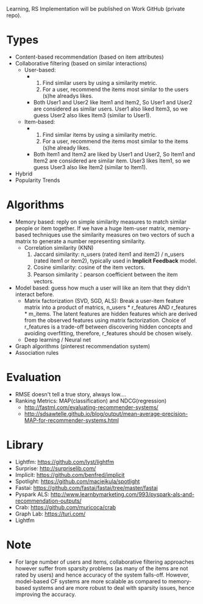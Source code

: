 Learning, RS Implementation will be published on Work GitHub (private repo).

# Types 
- Content-based recommendation (based on item attributes)
- Collaborative filtering (based on similar interactions)
  - User-based: 
    - 1. Find similar users by using a similarity metric.
      2. For a user, recommend the items most similar to the users (s)he alreadys likes.
    - Both User1 and User2 like Item1 and Item2, So User1 and User2 are considered as similar users. User1 also liked Item3, so we guess User2 also likes Item3 (similar to User1).
  - Item-based: 
    - 1. Find similar items by using a similarity metric.
      2. For a user, recommend the items most similar to the items (s)he already likes.
    - Both Item1 and Item2 are liked by User1 and User2, So Item1 and Item2 are considered are similar item. User3 likes Item1, so we guess User3 also like Item2 (similar to Item1).
- Hybrid
- Popularity Trends

# Algorithms
- Memory based: reply on simple similarity measures to match similar people or item together. If we have a huge item-user matrix, memory-based techniques use the similarity measures on two vectors of such a matrix to generate a number representing similarity.
  - Correlation similarity (KNN)
    1. Jaccard similarity: n_users (rated item1 and item2) / n_users (rated item1 or item2), typically used in **Implicit Feedback** model.
    2. Cosine similarity: cosine of the item vectors.
    3. Pearson similarity：pearson coefficient between the item vectors.
- Model based: guess how much a user will like an item that they didn't interact before.
  - Matrix factorization (SVD, SGD, ALS): Break a user-item feature matrix into a product of matrics, n_users * r_features AND r_features * m_items. The latent features are hidden features which are derived from the observed features using matrix factorization. Choice of r_features is a trade-off between discovering hidden concepts and avoiding overfitting, therefore, r_features should be chosen wisely.
  - Deep learning / Neural net
- Graph algorithms (pinterest recommendation system)
- Association rules

# Evaluation
- RMSE doesn't tell a true story, always low….
- Ranking Metrics: MAP(classification) and NDCG(regression)  
  - http://fastml.com/evaluating-recommender-systems/
  - http://sdsawtelle.github.io/blog/output/mean-average-precision-MAP-for-recommender-systems.html

# Library
- Lightfm: https://github.com/lyst/lightfm
- Surprise: http://surpriselib.com/
- Implicit: https://github.com/benfred/implicit
- Spotlight: https://github.com/maciejkula/spotlight
- Fastai: https://github.com/fastai/fastai/tree/master/fastai
- Pyspark ALS: http://www.learnbymarketing.com/993/pyspark-als-and-recommendation-outputs/
- Crab: https://github.com/muricoca/crab
- Graph Lab: https://turi.com/
- Lightfm

# Note
- For large number of users and items, collaborative filtering approaches however suffer from sparsity problems (as many of the items are not rated by users) and hence accuracy of the system falls-off. However, model-based CF systems are more scalable as compared to memory-based systems and are more robust to deal with sparsity issues, hence improving the accuracy.
